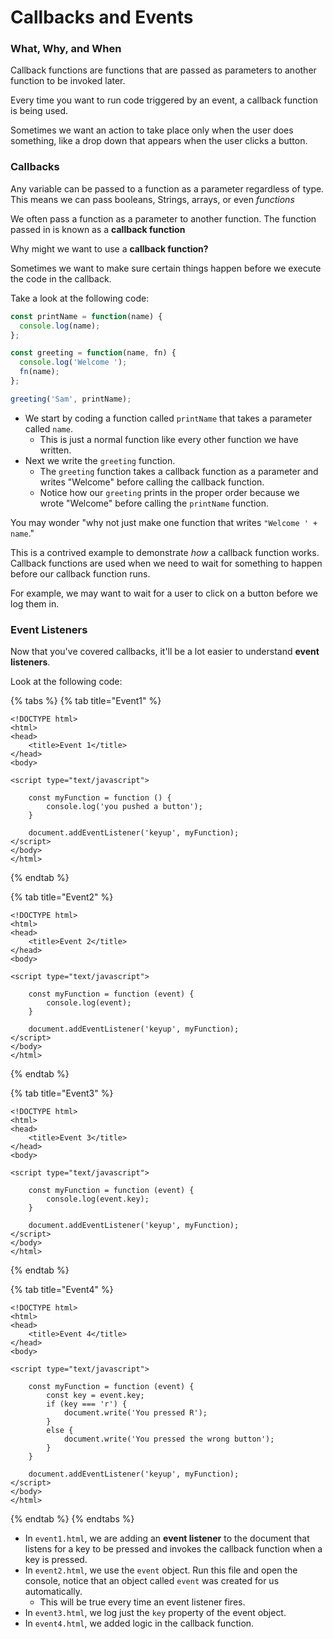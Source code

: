 # Callbacks and Events

### **What, Why, and When**

Callback functions are functions that are passed as parameters to another function to be invoked later.

Every time you want to run code triggered by an event, a callback function is being used.

Sometimes we want an action to take place only when the user does something, like a drop down that appears when the user clicks a button. 

### Callbacks

Any variable can be passed to a function as a parameter regardless of type. This means we can pass booleans, Strings, arrays, or even _functions_

We often pass a function as a parameter to another function. The function passed in is known as a **callback function**

Why might we want to use a **callback function?**

Sometimes we want to make sure certain things happen before we execute the code in the callback.

Take a look at the following code:

```javascript
const printName = function(name) {
  console.log(name);
};

const greeting = function(name, fn) {
  console.log('Welcome ');
  fn(name);
};

greeting('Sam', printName);
```

* We start by coding a function called `printName` that takes a parameter called `name`.
  * This is just a normal function like every other function we have written.
* Next we write the `greeting` function. 
  * The `greeting` function takes a callback function as a parameter and writes "Welcome" before calling the callback function.
  * Notice how our `greeting` prints in the proper order because we wrote "Welcome" before calling the `printName` function.

You may wonder "why not just make one function that writes `"Welcome ' + name`."

This is a contrived example to demonstrate _how_ a callback function works. Callback functions are used when we need to wait for something to happen before our callback function runs. 

For example, we may want to wait for a user to click on a button before we log them in.

### Event Listeners

Now that you've covered callbacks, it'll be a lot easier to understand **event listeners**.

Look at the following code:

{% tabs %}
{% tab title="Event1" %}
```markup
<!DOCTYPE html>
<html>
<head>
	<title>Event 1</title>
</head>
<body>

<script type="text/javascript">

	const myFunction = function () {
		console.log('you pushed a button');
	}

	document.addEventListener('keyup', myFunction);
</script>
</body>
</html>
```
{% endtab %}

{% tab title="Event2" %}
```markup
<!DOCTYPE html>
<html>
<head>
	<title>Event 2</title>
</head>
<body>

<script type="text/javascript">

	const myFunction = function (event) {
		console.log(event);
	}

	document.addEventListener('keyup', myFunction);
</script>
</body>
</html>
```
{% endtab %}

{% tab title="Event3" %}
```markup
<!DOCTYPE html>
<html>
<head>
	<title>Event 3</title>
</head>
<body>

<script type="text/javascript">

	const myFunction = function (event) {
		console.log(event.key);
	}

	document.addEventListener('keyup', myFunction);
</script>
</body>
</html>
```
{% endtab %}

{% tab title="Event4" %}
```markup
<!DOCTYPE html>
<html>
<head>
	<title>Event 4</title>
</head>
<body>

<script type="text/javascript">

	const myFunction = function (event) {
		const key = event.key;
		if (key === 'r') {
			document.write('You pressed R');
		}
		else {
			document.write('You pressed the wrong button');
		}
	}
	
	document.addEventListener('keyup', myFunction);
</script>
</body>
</html>
```
{% endtab %}
{% endtabs %}

* In `event1.html`, we are adding an **event listener** to the document that listens for a key to be pressed and invokes the callback function when a key is pressed.
* In `event2.html`, we use the `event` object. Run this file and open the console, notice that an object called `event` was created for us automatically. 
  * This will be true every time an event listener fires.
* In `event3.html`, we log just the `key` property of the event object.
* In `event4.html`, we added logic in the callback function.

